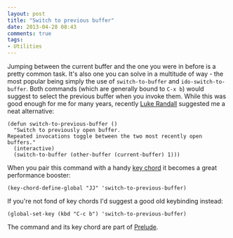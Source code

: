 ```yaml
---
layout: post
title: "Switch to previous buffer"
date: 2013-04-28 08:43
comments: true
tags:
- Utilities
---
```


Jumping between the current buffer and the one you were in before is a
pretty common task. It's also one you can solve in a multitude of
way - the most popular being simply the use of `switch-to-buffer` and
`ido-switch-to-buffer`. Both commands (which are generally bound to
`C-x b`) would suggest to select the previous buffer when you invoke
them. While this was good enough for me for many years, recently
[Luke Randall](https://github.com/lukerandall) suggested me a neat
alternative:

``` elisp
(defun switch-to-previous-buffer ()
  "Switch to previously open buffer.
Repeated invocations toggle between the two most recently open buffers."
  (interactive)
  (switch-to-buffer (other-buffer (current-buffer) 1)))
```

When you pair this command with a handy
[key chord](/blog/2013/04/28/execute-commands-ninja-style-with-key-chord-mode/)
it becomes a great performance booster:

``` elisp
(key-chord-define-global "JJ" 'switch-to-previous-buffer)
```

If you're not fond of key chords I'd suggest a good old keybinding instead:

``` elisp
(global-set-key (kbd "C-c b") 'switch-to-previous-buffer)
```

The command and its key chord are part of [Prelude](https://github.com/bbatsov/prelude).
